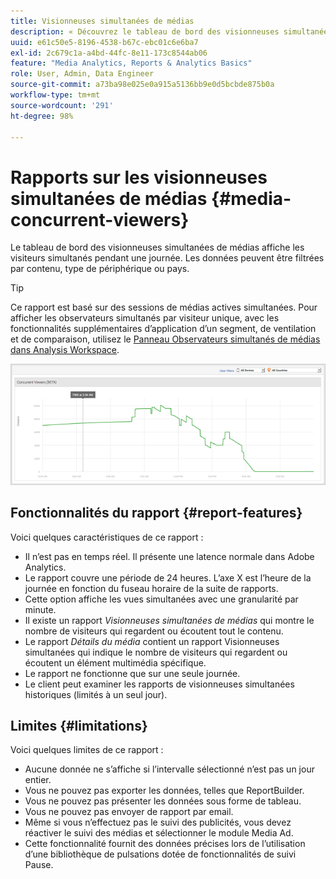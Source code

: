 ```yaml
---
title: Visionneuses simultanées de médias
description: « Découvrez le tableau de bord des visionneuses simultanées de médias utilisé pour afficher les visionneuses simultanées pendant une journée. Les données peuvent être filtrées par contenu, type dʼappareil ou pays. »
uuid: e61c50e5-8196-4538-b67c-ebc01c6e6ba7
exl-id: 2c679c1a-a4bd-44fc-8e11-173c8544ab06
feature: "Media Analytics, Reports & Analytics Basics"
role: User, Admin, Data Engineer
source-git-commit: a73ba98e025e0a915a5136bb9e0d5bcbde875b0a
workflow-type: tm+mt
source-wordcount: '291'
ht-degree: 98%

---
```


# Rapports sur les visionneuses simultanées de médias {#media-concurrent-viewers}

Le tableau de bord des visionneuses simultanées de médias affiche les visiteurs simultanés pendant une journée. Les données peuvent être filtrées par contenu, type de périphérique ou pays.

>[!TIP]
>
> Ce rapport est basé sur des sessions de médias actives simultanées.  Pour afficher les observateurs simultanés par visiteur unique, avec les fonctionnalités supplémentaires d’application d’un segment, de ventilation et de comparaison, utilisez le [Panneau Observateurs simultanés de médias dans Analysis Workspace](https://experienceleague.adobe.com/docs/analytics/analyze/analysis-workspace/panels/media-concurrent-viewers.html?lang=fr).

![](assets/video-concurrent-viewers.png)

## Fonctionnalités du rapport {#report-features}

Voici quelques caractéristiques de ce rapport :

* Il n’est pas en temps réel. Il présente une latence normale dans Adobe Analytics.
* Le rapport couvre une période de 24 heures. L’axe X est l’heure de la journée en fonction du fuseau horaire de la suite de rapports.
* Cette option affiche les vues simultanées avec une granularité par minute.
* Il existe un rapport *Visionneuses simultanées de médias* qui montre le nombre de visiteurs qui regardent ou écoutent tout le contenu.
* Le rapport *Détails du média* contient un rapport Visionneuses simultanées qui indique le nombre de visiteurs qui regardent ou écoutent un élément multimédia spécifique.
* Le rapport ne fonctionne que sur une seule journée.
* Le client peut examiner les rapports de visionneuses simultanées historiques (limités à un seul jour).

## Limites {#limitations}

Voici quelques limites de ce rapport :

* Aucune donnée ne s’affiche si l’intervalle sélectionné n’est pas un jour entier.
* Vous ne pouvez pas exporter les données, telles que ReportBuilder.
* Vous ne pouvez pas présenter les données sous forme de tableau.
* Vous ne pouvez pas envoyer de rapport par email.
* Même si vous n’effectuez pas le suivi des publicités, vous devez réactiver le suivi des médias et sélectionner le module Media Ad.
* Cette fonctionnalité fournit des données précises lors de l’utilisation d’une bibliothèque de pulsations dotée de fonctionnalités de suivi Pause.
